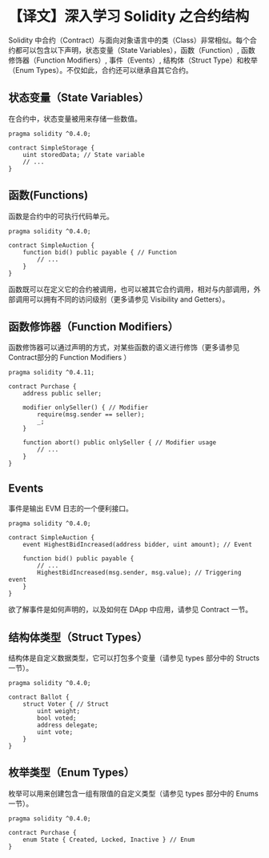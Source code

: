 # 【译文】深入学习 Solidity 之合约结构

Solidity 中合约（Contract）与面向对象语言中的类（Class）非常相似。每个合约都可以包含以下声明，状态变量（State Variables），函数（Function）, 函数修饰器（Function Modifiers）, 事件（Events）, 结构体（Struct Type）和枚举（Enum Types）。不仅如此，合约还可以继承自其它合约。

## 状态变量（State Variables）

在合约中，状态变量被用来存储一些数值。

``` Solidity
pragma solidity ^0.4.0;

contract SimpleStorage {
    uint storedData; // State variable
    // ...
}

```

## 函数(Functions)

函数是合约中的可执行代码单元。

``` Solidity
pragma solidity ^0.4.0;

contract SimpleAuction {
    function bid() public payable { // Function
        // ...
    }
}
```

函数既可以在定义它的合约被调用，也可以被其它合约调用，相对与内部调用，外部调用可以拥有不同的访问级别（更多请参见 Visibility and Getters）。

## 函数修饰器（Function Modifiers）

函数修饰器可以通过声明的方式，对某些函数的语义进行修饰（更多请参见 Contract部分的 Function Modifiers ）

``` Solidity
pragma solidity ^0.4.11;

contract Purchase {
    address public seller;

    modifier onlySeller() { // Modifier
        require(msg.sender == seller);
        _;
    }

    function abort() public onlySeller { // Modifier usage
        // ...
    }
}
```

## Events

事件是输出 EVM 日志的一个便利接口。

``` Solidity
pragma solidity ^0.4.0;

contract SimpleAuction {
    event HighestBidIncreased(address bidder, uint amount); // Event

    function bid() public payable {
        // ...
        HighestBidIncreased(msg.sender, msg.value); // Triggering event
    }
}
```

欲了解事件是如何声明的，以及如何在 DApp 中应用，请参见 Contract 一节。

## 结构体类型（Struct Types）

结构体是自定义数据类型，它可以打包多个变量（请参见 types 部分中的 Structs一节）。

``` Solidity
pragma solidity ^0.4.0;

contract Ballot {
    struct Voter { // Struct
        uint weight;
        bool voted;
        address delegate;
        uint vote;
    }
}
```

## 枚举类型（Enum Types）

枚举可以用来创建包含一组有限值的自定义类型（请参见 types 部分中的 Enums 一节）。

``` Solidity
pragma solidity ^0.4.0;

contract Purchase {
    enum State { Created, Locked, Inactive } // Enum
}

```